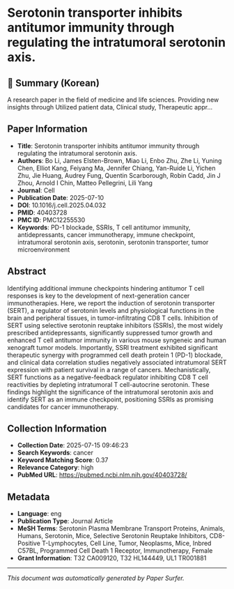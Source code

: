 # Serotonin transporter inhibits antitumor immunity through regulating the intratumoral serotonin axis.

## 📝 Summary (Korean)
A research paper in the field of medicine and life sciences. Providing new insights through Utilized patient data, Clinical study, Therapeutic appr...

## Paper Information
- **Title**: Serotonin transporter inhibits antitumor immunity through regulating the intratumoral serotonin axis.
- **Authors**: Bo Li, James Elsten-Brown, Miao Li, Enbo Zhu, Zhe Li, Yuning Chen, Elliot Kang, Feiyang Ma, Jennifer Chiang, Yan-Ruide Li, Yichen Zhu, Jie Huang, Audrey Fung, Quentin Scarborough, Robin Cadd, Jin J Zhou, Arnold I Chin, Matteo Pellegrini, Lili Yang
- **Journal**: Cell
- **Publication Date**: 2025-07-10
- **DOI**: 10.1016/j.cell.2025.04.032
- **PMID**: 40403728
- **PMC ID**: PMC12255530
- **Keywords**: PD-1 blockade, SSRIs, T cell antitumor immunity, antidepressants, cancer immunotherapy, immune checkpoint, intratumoral serotonin axis, serotonin, serotonin transporter, tumor microenvironment

## Abstract
Identifying additional immune checkpoints hindering antitumor T cell responses is key to the development of next-generation cancer immunotherapies. Here, we report the induction of serotonin transporter (SERT), a regulator of serotonin levels and physiological functions in the brain and peripheral tissues, in tumor-infiltrating CD8 T cells. Inhibition of SERT using selective serotonin reuptake inhibitors (SSRIs), the most widely prescribed antidepressants, significantly suppressed tumor growth and enhanced T cell antitumor immunity in various mouse syngeneic and human xenograft tumor models. Importantly, SSRI treatment exhibited significant therapeutic synergy with programmed cell death protein 1 (PD-1) blockade, and clinical data correlation studies negatively associated intratumoral SERT expression with patient survival in a range of cancers. Mechanistically, SERT functions as a negative-feedback regulator inhibiting CD8 T cell reactivities by depleting intratumoral T cell-autocrine serotonin. These findings highlight the significance of the intratumoral serotonin axis and identify SERT as an immune checkpoint, positioning SSRIs as promising candidates for cancer immunotherapy.

## Collection Information
- **Collection Date**: 2025-07-15 09:46:23
- **Search Keywords**: cancer
- **Keyword Matching Score**: 0.37
- **Relevance Category**: high
- **PubMed URL**: https://pubmed.ncbi.nlm.nih.gov/40403728/

## Metadata
- **Language**: eng
- **Publication Type**: Journal Article
- **MeSH Terms**: Serotonin Plasma Membrane Transport Proteins, Animals, Humans, Serotonin, Mice, Selective Serotonin Reuptake Inhibitors, CD8-Positive T-Lymphocytes, Cell Line, Tumor, Neoplasms, Mice, Inbred C57BL, Programmed Cell Death 1 Receptor, Immunotherapy, Female
- **Grant Information**: T32 CA009120, T32 HL144449, UL1 TR001881

---
*This document was automatically generated by Paper Surfer.*
